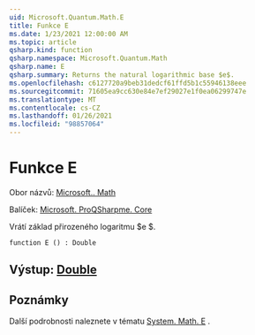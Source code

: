 ```yaml
---
uid: Microsoft.Quantum.Math.E
title: Funkce E
ms.date: 1/23/2021 12:00:00 AM
ms.topic: article
qsharp.kind: function
qsharp.namespace: Microsoft.Quantum.Math
qsharp.name: E
qsharp.summary: Returns the natural logarithmic base $e$.
ms.openlocfilehash: c6127720a9beb31dedcf61ffd5b1c55946138eee
ms.sourcegitcommit: 71605ea9cc630e84e7ef29027e1f0ea06299747e
ms.translationtype: MT
ms.contentlocale: cs-CZ
ms.lasthandoff: 01/26/2021
ms.locfileid: "98857064"
---
```

# <a name="e-function"></a>Funkce E

Obor názvů: [Microsoft.. Math](xref:Microsoft.Quantum.Math)

Balíček: [Microsoft. ProQSharpme. Core](https://nuget.org/packages/Microsoft.Quantum.QSharp.Core)


Vrátí základ přirozeného logaritmu $e $.

```qsharp
function E () : Double
```


## <a name="output--double"></a>Výstup: [Double](xref:microsoft.quantum.lang-ref.double)



## <a name="remarks"></a>Poznámky

Další podrobnosti naleznete v tématu [System. Math. E](https://docs.microsoft.com/dotnet/api/system.math.e) .